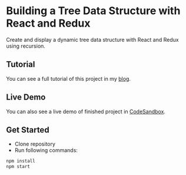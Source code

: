 # Building a Tree Data Structure with React and Redux

Create and display a dynamic tree data structure with React and Redux using recursion.

## Tutorial

You can see a full tutorial of this project in my [blog](https://blog.junkukim.com/posts/tree-data-structure-with-react-and-redux).

## Live Demo

You can also see a live demo of finished project in [CodeSandbox](https://codesandbox.io/embed/github/jkkrow/tree-data-structure-with-react-and-redux/tree/main/?fontsize=14&hidenavigation=1&theme=dark&view=preview).

## Get Started

- Clone repository
- Run following commands:

```bash
npm install
npm start
```